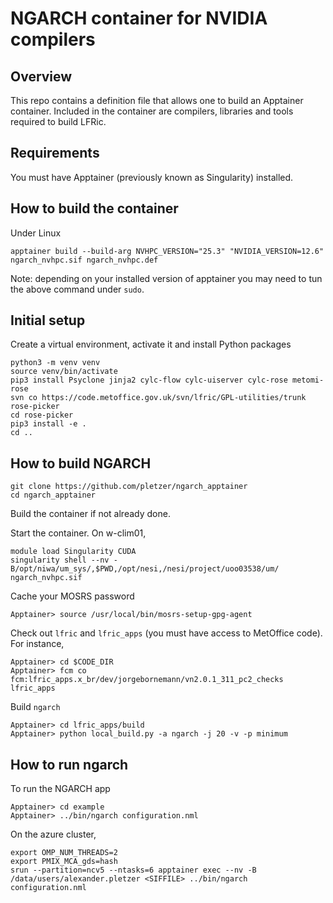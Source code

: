 # NGARCH container for NVIDIA compilers

## Overview

This repo contains a definition file that allows one to build an Apptainer container. Included in the container are compilers, 
libraries and tools required to build LFRic.

## Requirements

You must have Apptainer (previously known as Singularity) installed. 

## How to build the container

Under Linux
```
apptainer build --build-arg NVHPC_VERSION="25.3" "NVIDIA_VERSION=12.6" ngarch_nvhpc.sif ngarch_nvhpc.def
```
Note: depending on your installed version of apptainer  you may need to tun the above command under `sudo`.

## Initial setup

Create a virtual environment, activate it and install Python packages
```
python3 -m venv venv
source venv/bin/activate
pip3 install Psyclone jinja2 cylc-flow cylc-uiserver cylc-rose metomi-rose
svn co https://code.metoffice.gov.uk/svn/lfric/GPL-utilities/trunk rose-picker
cd rose-picker
pip3 install -e .
cd ..
```


## How to build NGARCH

```
git clone https://github.com/pletzer/ngarch_apptainer
cd ngarch_apptainer
```

Build the container if not already done.

Start the container. On w-clim01,
```
module load Singularity CUDA
singularity shell --nv -B/opt/niwa/um_sys/,$PWD,/opt/nesi,/nesi/project/uoo03538/um/ ngarch_nvhpc.sif
```

Cache your MOSRS password
```
Apptainer> source /usr/local/bin/mosrs-setup-gpg-agent
```

Check out `lfric` and `lfric_apps` (you must have access to MetOffice code). For instance,
```
Apptainer> cd $CODE_DIR
Apptainer> fcm co fcm:lfric_apps.x_br/dev/jorgebornemann/vn2.0.1_311_pc2_checks lfric_apps
```

Build `ngarch`
```
Apptainer> cd lfric_apps/build
Apptainer> python local_build.py -a ngarch -j 20 -v -p minimum
```

## How to run ngarch

To run the NGARCH app
```
Apptainer> cd example
Apptainer> ../bin/ngarch configuration.nml
```

On the azure cluster, 
```
export OMP_NUM_THREADS=2
export PMIX_MCA_gds=hash
srun --partition=ncv5 --ntasks=6 apptainer exec --nv -B /data/users/alexander.pletzer <SIFFILE> ../bin/ngarch configuration.nml
```


